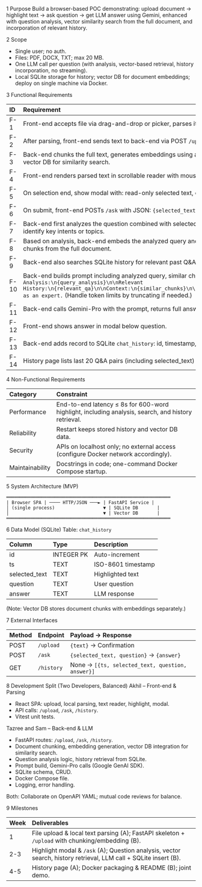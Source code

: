 1 Purpose
Build a browser-based POC demonstrating: upload document → highlight text → ask question → get LLM answer using Gemini, enhanced with question analysis, vector similarity search from the full document, and incorporation of relevant history.

2 Scope

- Single user; no auth.
- Files: PDF, DOCX, TXT; max 20 MB.
- One LLM call per question (with analysis, vector-based retrieval, history incorporation, no streaming).
- Local SQLite storage for history; vector DB for document embeddings; deploy on single machine via Docker.

3 Functional Requirements


| ID | Requirement |
| :-- | :-- |
| F-1 | Front-end accepts file via drag-and-drop or picker, parses it to plain UTF-8 text locally (using pdf.js, mammoth.js). |
| F-2 | After parsing, front-end sends text to back-end via POST `/upload` for processing. |
| F-3 | Back-end chunks the full text, generates embeddings using an embedding model, and stores chunks with embeddings in a vector DB for similarity search. |
| F-4 | Front-end renders parsed text in scrollable reader with mouse selection. |
| F-5 | On selection end, show modal with: read-only selected text, question textarea. |
| F-6 | On submit, front-end POSTs `/ask` with JSON: `{selected_text, question}`. |
| F-7 | Back-end first analyzes the question combined with selected_text (e.g., via a preliminary LLM call or rule-based parsing) to identify key intents or topics. |
| F-8 | Based on analysis, back-end embeds the analyzed query and performs similarity search in vector DB to find top relevant text chunks from the full document. |
| F-9 | Back-end also searches SQLite history for relevant past Q\&A records (e.g., by similarity or keyword matching). |
| F-10 | Back-end builds prompt including analyzed query, similar chunks, relevant history, selected_text, and question: `Analysis:\n{query_analysis}\n\nRelevant History:\n{relevant_qa}\n\nContext:\n{similar_chunks}\n\nSelected:\n{selected_text}\n\nQuestion:\n{question}\n\nAnswer as an expert.` (Handle token limits by truncating if needed.) |
| F-11 | Back-end calls Gemini-Pro with the prompt, returns full answer as `{answer}`. |
| F-12 | Front-end shows answer in modal below question. |
| F-13 | Back-end adds record to SQLite `chat_history`: id, timestamp, selected_text, question, answer. |
| F-14 | History page lists last 20 Q\&A pairs (including selected_text) in reverse chronological order. |

4 Non-Functional Requirements


| Category | Constraint |
| :-- | :-- |
| Performance | End-to-end latency ≤ 8s for 600-word highlight, including analysis, search, and history retrieval. |
| Reliability | Restart keeps stored history and vector DB data. |
| Security | APIs on localhost only; no external access (configure Docker network accordingly). |
| Maintainability | Docstrings in code; one-command Docker Compose startup. |

5 System Architecture (MVP)

```
═════════════════════════════════════════════════════════════
| Browser SPA | ──── HTTP/JSON ───► | FastAPI Service |
│ (single process)                  ▼ | SQLite DB       |
│                                   ▼ | Vector DB       |
═════════════════════════════════════════════════════════════
```

6 Data Model (SQLite)
Table: `chat_history`


| Column | Type | Description |
| :-- | :-- | :-- |
| id | INTEGER PK | Auto-increment |
| ts | TEXT | ISO-8601 timestamp |
| selected_text | TEXT | Highlighted text |
| question | TEXT | User question |
| answer | TEXT | LLM response |

(Note: Vector DB stores document chunks with embeddings separately.)

7 External Interfaces


| Method | Endpoint | Payload → Response |
| :-- | :-- | :-- |
| POST | `/upload` | `{text}` → Confirmation |
| POST | `/ask` | `{selected_text, question}` → `{answer}` |
| GET | `/history` | None → `[{ts, selected_text, question, answer}]` |

8 Development Split (Two Developers, Balanced)
Akhil – Front-end \& Parsing

- React SPA: upload, local parsing, text reader, highlight, modal.
- API calls: `/upload`, `/ask`, `/history`.
- Vitest unit tests.

Tazree and Sam – Back-end \& LLM

- FastAPI routes: `/upload`, `/ask`, `/history`.
- Document chunking, embedding generation, vector DB integration for similarity search.
- Question analysis logic, history retrieval from SQLite.
- Prompt build, Gemini-Pro calls (Google GenAI SDK).
- SQLite schema, CRUD.
- Docker Compose file.
- Logging, error handling.

Both: Collaborate on OpenAPI YAML; mutual code reviews for balance.

9 Milestones


| Week | Deliverables |
| :-- | :-- |
| 1 | File upload \& local text parsing (A); FastAPI skeleton + `/upload` with chunking/embedding (B). |
| 2-3 | Highlight modal \& `/ask` (A); Question analysis, vector search, history retrieval, LLM call + SQLite insert (B). |
| 4-5 | History page (A); Docker packaging \& README (B); joint demo. |
